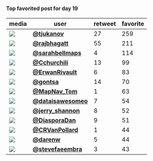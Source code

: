 #### Top favorited post for day 19
| media                                                           | user                                           |   retweet |   favorite |
|-----------------------------------------------------------------|------------------------------------------------|-----------|------------|
| ![](http://pbs.twimg.com/media/EnBodPeW8AAg6ia.jpg)             | **[@tjukanov](https://t.co/9htMJ80eXL)**       |        27 |        259 |
| ![](http://pbs.twimg.com/media/EnMLdoIUUAAHm36.jpg)             | **[@rajbhagatt](https://t.co/uDfH6t2xo7)**     |        55 |        211 |
| ![](http://pbs.twimg.com/media/EnNA6ffVQAET7vh.jpg)             | **[@sarahbellmaps](https://t.co/EEBBTc2wrj)**  |         4 |        114 |
| ![](http://pbs.twimg.com/media/EnMaK9FWMAEgw9p.jpg)             | **[@Cchurchili](https://t.co/SoYbVlAgOV)**     |        13 |         99 |
| ![](http://pbs.twimg.com/media/EnK73TeXIAYJw0D.jpg)             | **[@ErwanRivault](https://t.co/rxeNzhfsml)**   |         6 |         83 |
| ![](http://pbs.twimg.com/media/EnN3KURXUAMHARL.png)             | **[@gontsa](https://t.co/6zwopPw9Sr)**         |        14 |         70 |
| ![](http://pbs.twimg.com/media/EnMo81ZW4AI0xh2.jpg)             | **[@MapNav_Tom](https://t.co/gtMoGhthFJ)**     |         1 |         63 |
| ![](http://pbs.twimg.com/media/EnLe4BeXUAAM1G7.jpg)             | **[@dataisawesomeo](https://t.co/vOvRplDDPC)** |         7 |         54 |
| ![](http://pbs.twimg.com/media/EnMyR8nXUAsiPed.jpg)             | **[@jerry_shannon](https://t.co/vqIZrYrins)**  |         8 |         52 |
| ![](http://pbs.twimg.com/media/EnL6Y79XYAcAa8m.jpg)             | **[@DiasporaDan](https://t.co/0EYmvxjUjW)**    |         9 |         51 |
| ![](http://pbs.twimg.com/media/EnMfLabW8AAP3_5.jpg)             | **[@CRVanPollard](https://t.co/z2OGTEcdL5)**   |         1 |         44 |
| ![](http://pbs.twimg.com/media/EnMz_kwXUAAgmaQ.jpg)             | **[@darenw](https://t.co/8hWTGLbbZ3)**         |         5 |         44 |
| ![](http://pbs.twimg.com/media/EnLl-U8WEAAQCxv.jpg)             | **[@stevefaeembra](https://t.co/n8lBzJT47d)**  |         3 |         43 |
 
